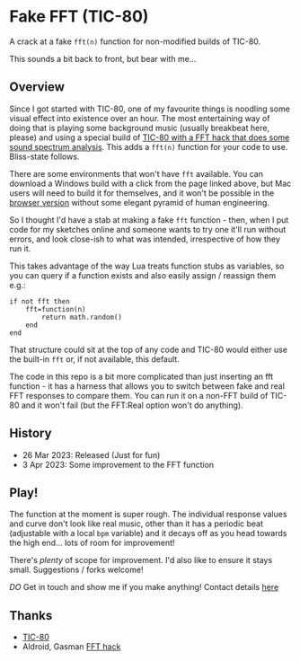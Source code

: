 # Fake FFT (TIC-80)

A crack at a fake `fft(n)` function for non-modified builds of TIC-80.

This sounds a bit back to front, but bear with me...

## Overview

Since I got started with TIC-80, one of my favourite things is noodling some visual effect into existence over an hour. The most entertaining way of doing that is playing some background music (usually breakbeat here, please) and using a special build of [TIC-80 with a FFT hack that does some sound spectrum analysis](https://github.com/glastonbridge/TIC-80/releases). This adds a `fft(n)` function for your code to use. Bliss-state follows.

There are some environments that won't have `fft` available. You can download a Windows build with a click from the page linked above, but Mac users will need to build it for themselves, and it won't be possible in the [browser version](https://tic80.com/create) without some elegant pyramid of human engineering.

So I thought I'd have a stab at making a fake `fft` function - then, when I put code for my sketches online and someone wants to try one it'll run without errors, and look close-ish to what was intended, irrespective of how they run it.

This takes advantage of the way Lua treats function stubs as variables, so you can query if a function exists and also easily assign / reassign them e.g.:

```
if not fft then
    fft=function(n)
        return math.random()
    end
end
```

That structure could sit at the top of any code and TIC-80 would either use the built-in `fft` or, if not available, this default.

The code in this repo is a bit more complicated than just inserting an fft function - it has a harness that allows you to switch between fake and real FFT responses to compare them. You can run it on a non-FFT build of TIC-80 and it won't fail (but the FFT:Real option won't do anything).

## History

- 26 Mar 2023: Released (Just for fun)
- 3 Apr 2023: Some improvement to the FFT function

## Play!

The function at the moment is super rough. The individual response values and curve don't look like real music, other than it has a periodic beat (adjustable with a local `bpm` variable) and it decays off as you head towards the high end... lots of room for improvement!

There's *plenty* of scope for improvement. I'd also like to ensure it stays small. Suggestions / forks welcome!

*DO* Get in touch and show me if you make anything! Contact details [here](https://github.com/creativenucleus/tic-80-sketches/blob/main/readme.md#contact)

## Thanks

- [TIC-80](https://tic80.com/)
- Aldroid, Gasman [FFT hack](https://github.com/glastonbridge/TIC-80/releases)
